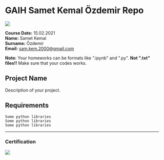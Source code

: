 # GAIH Samet Kemal Özdemir Repo 
![](img/logo.png)

**Course Date:** 15.02.2021  
**Name:** Samet Kemal  
**Surname:** Özdemir  
**Email:** sam.kem.2000@gmail.com  

**Note:** Your homeworks can be formats like ".ipynb" and ".py". **Not ".txt" files!!** Make sure that your codes works.  

## Project Name
Description of your project.

## Requirements
```
Some python libraries
Some python libraries
Some python libraries
```
---

### Certification
![](img/certificate_ex.png)


